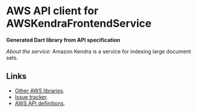 # AWS API client for AWSKendraFrontendService

**Generated Dart library from API specification**

*About the service:*
Amazon Kendra is a service for indexing large document sets.

## Links

- [Other AWS libraries](https://github.com/agilord/aws_client/tree/master/generated).
- [Issue tracker](https://github.com/agilord/aws_client/issues).
- [AWS API definitions](https://github.com/aws/aws-sdk-js/tree/master/apis).
